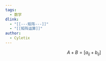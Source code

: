 ```yaml
---
tags:
  - 数学
dlink:
  - "[[---矩阵---]]"
  - "[[矩阵运算]]"
author:
  - Cyletix
---
```

$$A+B=[a_{ij}+b_{ij}]$$